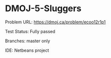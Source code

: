 # DMOJ-5-Sluggers

Problem URL:
    https://dmoj.ca/problem/ecoo12r1p1
    
Test Status:
    Fully passed
    
Branches: 
    master only
    
IDE: 
    Netbeans project
    
